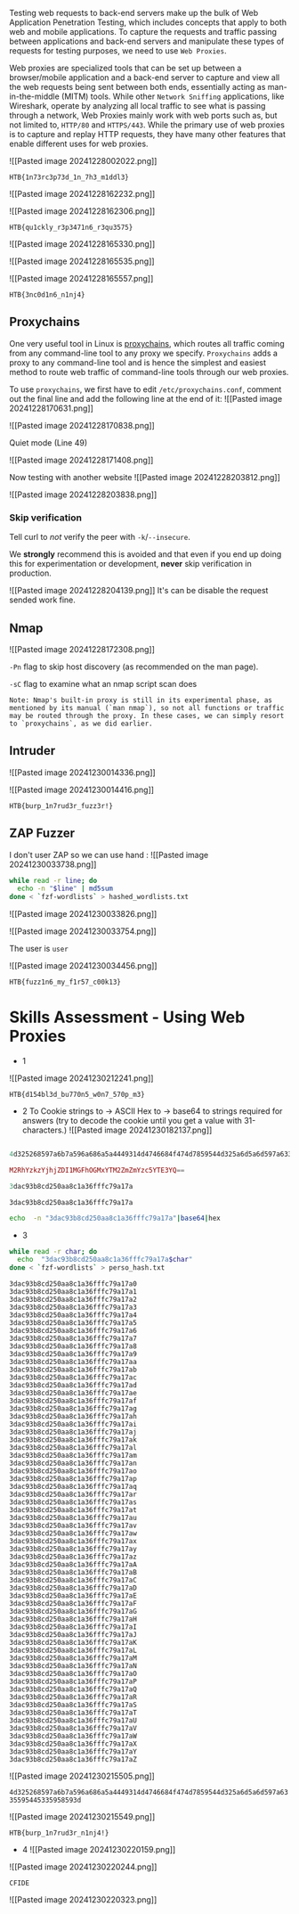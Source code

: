 Testing web requests to back-end servers make up the bulk of Web Application Penetration Testing, which includes concepts that apply to both web and mobile applications. To capture the requests and traffic passing between applications and back-end servers and manipulate these types of requests for testing purposes, we need to use `Web Proxies`.

Web proxies are specialized tools that can be set up between a browser/mobile application and a back-end server to capture and view all the web requests being sent between both ends, essentially acting as man-in-the-middle (MITM) tools. While other `Network Sniffing` applications, like Wireshark, operate by analyzing all local traffic to see what is passing through a network, Web Proxies mainly work with web ports such as, but not limited to, `HTTP/80` and `HTTPS/443`.
While the primary use of web proxies is to capture and replay HTTP requests, they have many other features that enable different uses for web proxies.



![[Pasted image 20241228002022.png]]

`HTB{1n73rc3p73d_1n_7h3_m1ddl3}`

![[Pasted image 20241228162232.png]]

![[Pasted image 20241228162306.png]]

`HTB{qu1ckly_r3p3471n6_r3qu3575}`

![[Pasted image 20241228165330.png]]

![[Pasted image 20241228165535.png]]

![[Pasted image 20241228165557.png]]

`HTB{3nc0d1n6_n1nj4}`


## Proxychains
One very useful tool in Linux is [proxychains](https://github.com/haad/proxychains), which routes all traffic coming from any command-line tool to any proxy we specify. `Proxychains` adds a proxy to any command-line tool and is hence the simplest and easiest method to route web traffic of command-line tools through our web proxies.

To use `proxychains`, we first have to edit `/etc/proxychains.conf`, comment out the final line and add the following line at the end of it:
![[Pasted image 20241228170631.png]]

![[Pasted image 20241228170838.png]]

Quiet mode (Line 49)

![[Pasted image 20241228171408.png]]


Now testing with another website 
![[Pasted image 20241228203812.png]]


![[Pasted image 20241228203838.png]]
### Skip verification

Tell curl to _not_ verify the peer with `-k`/`--insecure`.

We **strongly** recommend this is avoided and that even if you end up doing this for experimentation or development, **never** skip verification in production.


![[Pasted image 20241228204139.png]]
It's can be disable the request sended work fine.

## Nmap

![[Pasted image 20241228172308.png]]

`-Pn` flag to skip host discovery (as recommended on the man page).

`-sC` flag to examine what an nmap script scan does

```
Note: Nmap's built-in proxy is still in its experimental phase, as mentioned by its manual (`man nmap`), so not all functions or traffic may be routed through the proxy. In these cases, we can simply resort to `proxychains`, as we did earlier.
```

## Intruder



![[Pasted image 20241230014336.png]]

![[Pasted image 20241230014416.png]]

`HTB{burp_1n7rud3r_fuzz3r!}`

## ZAP Fuzzer
I don't user ZAP so we can use hand : 
![[Pasted image 20241230033738.png]]

```bash
while read -r line; do
  echo -n "$line" | md5sum
done < `fzf-wordlists` > hashed_wordlists.txt
```


![[Pasted image 20241230033826.png]]

![[Pasted image 20241230033754.png]]

The user is `user` 

![[Pasted image 20241230034456.png]]

`HTB{fuzz1n6_my_f1r57_c00k13}`


# Skills Assessment - Using Web Proxies
- 1 

![[Pasted image 20241230212241.png]]

`HTB{d154bl3d_bu770n5_w0n7_570p_m3}`



- 2 
To Cookie strings to -> ASCII Hex to -> base64 to strings required for answers (try to decode the cookie until you get a value with 31-characters.)
![[Pasted image 20241230182137.png]]

```ex

4d325268597a6b7a596a686a5a4449314d4746684f474d7859544d325a6d5a6d597a63355954453359513d3d <- 

M2RhYzkzYjhjZDI1MGFhOGMxYTM2ZmZmYzc5YTE3YQ==

3dac93b8cd250aa8c1a36fffc79a17a
```

`3dac93b8cd250aa8c1a36fffc79a17a`

```bash
echo  -n "3dac93b8cd250aa8c1a36fffc79a17a"|base64|hex
```


- 3


```bash
while read -r char; do
  echo  "3dac93b8cd250aa8c1a36fffc79a17a$char"  
done < `fzf-wordlists` > perso_hash.txt
```

```
3dac93b8cd250aa8c1a36fffc79a17a0
3dac93b8cd250aa8c1a36fffc79a17a1
3dac93b8cd250aa8c1a36fffc79a17a2
3dac93b8cd250aa8c1a36fffc79a17a3
3dac93b8cd250aa8c1a36fffc79a17a4
3dac93b8cd250aa8c1a36fffc79a17a5
3dac93b8cd250aa8c1a36fffc79a17a6
3dac93b8cd250aa8c1a36fffc79a17a7
3dac93b8cd250aa8c1a36fffc79a17a8
3dac93b8cd250aa8c1a36fffc79a17a9
3dac93b8cd250aa8c1a36fffc79a17aa
3dac93b8cd250aa8c1a36fffc79a17ab
3dac93b8cd250aa8c1a36fffc79a17ac
3dac93b8cd250aa8c1a36fffc79a17ad
3dac93b8cd250aa8c1a36fffc79a17ae
3dac93b8cd250aa8c1a36fffc79a17af
3dac93b8cd250aa8c1a36fffc79a17ag
3dac93b8cd250aa8c1a36fffc79a17ah
3dac93b8cd250aa8c1a36fffc79a17ai
3dac93b8cd250aa8c1a36fffc79a17aj
3dac93b8cd250aa8c1a36fffc79a17ak
3dac93b8cd250aa8c1a36fffc79a17al
3dac93b8cd250aa8c1a36fffc79a17am
3dac93b8cd250aa8c1a36fffc79a17an
3dac93b8cd250aa8c1a36fffc79a17ao
3dac93b8cd250aa8c1a36fffc79a17ap
3dac93b8cd250aa8c1a36fffc79a17aq
3dac93b8cd250aa8c1a36fffc79a17ar
3dac93b8cd250aa8c1a36fffc79a17as
3dac93b8cd250aa8c1a36fffc79a17at
3dac93b8cd250aa8c1a36fffc79a17au
3dac93b8cd250aa8c1a36fffc79a17av
3dac93b8cd250aa8c1a36fffc79a17aw
3dac93b8cd250aa8c1a36fffc79a17ax
3dac93b8cd250aa8c1a36fffc79a17ay
3dac93b8cd250aa8c1a36fffc79a17az
3dac93b8cd250aa8c1a36fffc79a17aA
3dac93b8cd250aa8c1a36fffc79a17aB
3dac93b8cd250aa8c1a36fffc79a17aC
3dac93b8cd250aa8c1a36fffc79a17aD
3dac93b8cd250aa8c1a36fffc79a17aE
3dac93b8cd250aa8c1a36fffc79a17aF
3dac93b8cd250aa8c1a36fffc79a17aG
3dac93b8cd250aa8c1a36fffc79a17aH
3dac93b8cd250aa8c1a36fffc79a17aI
3dac93b8cd250aa8c1a36fffc79a17aJ
3dac93b8cd250aa8c1a36fffc79a17aK
3dac93b8cd250aa8c1a36fffc79a17aL
3dac93b8cd250aa8c1a36fffc79a17aM
3dac93b8cd250aa8c1a36fffc79a17aN
3dac93b8cd250aa8c1a36fffc79a17aO
3dac93b8cd250aa8c1a36fffc79a17aP
3dac93b8cd250aa8c1a36fffc79a17aQ
3dac93b8cd250aa8c1a36fffc79a17aR
3dac93b8cd250aa8c1a36fffc79a17aS
3dac93b8cd250aa8c1a36fffc79a17aT
3dac93b8cd250aa8c1a36fffc79a17aU
3dac93b8cd250aa8c1a36fffc79a17aV
3dac93b8cd250aa8c1a36fffc79a17aW
3dac93b8cd250aa8c1a36fffc79a17aX
3dac93b8cd250aa8c1a36fffc79a17aY
3dac93b8cd250aa8c1a36fffc79a17aZ
```


![[Pasted image 20241230215505.png]]

`4d325268597a6b7a596a686a5a4449314d4746684f474d7859544d325a6d5a6d597a6335595445335958593d`

![[Pasted image 20241230215549.png]]

`HTB{burp_1n7rud3r_n1nj4!}`

- 4
![[Pasted image 20241230220159.png]]


![[Pasted image 20241230220244.png]]


`CFIDE`

![[Pasted image 20241230220323.png]]

